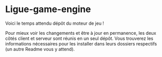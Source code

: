 # Ligue-game-engine
Voici le temps attendu dépôt du moteur de jeu !

Pour mieux voir les changements et être à jour en permanence, les deux côtés client et serveur sont réunis en un seul dépôt.
Vous trouverez les informations nécessaires pour les installer dans leurs dossiers respectifs (un autre Readme vous y attend).

